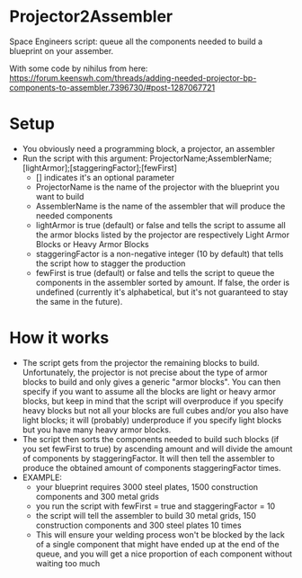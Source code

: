 # Projector2Assembler
Space Engineers script: queue all the components needed to build a blueprint on your assember.

With some code by nihilus from here:
https://forum.keenswh.com/threads/adding-needed-projector-bp-components-to-assembler.7396730/#post-1287067721

# Setup
   - You obviously need a programming block, a projector, an assembler
   - Run the script with this argument: ProjectorName;AssemblerName;[lightArmor];[staggeringFactor];[fewFirst]
       - [] indicates it's an optional parameter
       - ProjectorName is the name of the projector with the blueprint you want to build
       - AssemblerName is the name of the assembler that will produce the needed components
       - lightArmor is true (default) or false and tells the script to assume all the armor blocks listed by
           the projector are respectively Light Armor Blocks or Heavy Armor Blocks
       - staggeringFactor is a non-negative integer (10 by default) that tells the script how to stagger the
           production
       - fewFirst is true (default) or false and tells the script to queue the components in the assembler
           sorted by amount. If false, the order is undefined (currently it's alphabetical, but it's not
           guaranteed to stay the same in the future).

# How it works
   - The script gets from the projector the remaining blocks to build. Unfortunately, the projector is not
       precise about the type of armor blocks to build and only gives a generic "armor blocks". You can then
       specify if you want to assume all the blocks are light or heavy armor blocks, but keep in mind that
       the script will overproduce if you specify heavy blocks but not all your blocks are full cubes and/or
       you also have light blocks; it will (probably) underproduce if you specify light blocks but you have
       many heavy armor blocks.
   - The script then sorts the components needed to build such blocks (if you set fewFirst to true) by
       ascending amount and will divide the amount of components by staggeringFactor. It will then tell the
       assembler to produce the obtained amount of components staggeringFactor times.
   - EXAMPLE:
       - your blueprint requires 3000 steel plates, 1500 construction components and 300 metal grids
       - you run the script with fewFirst = true and staggeringFactor = 10
       - the script will tell the assembler to build 30 metal grids, 150 construction components and
         300 steel plates 10 times
       - This will ensure your welding process won't be blocked by the lack of a single component
         that might have ended up at the end of the queue, and you will get a nice proportion of each
         component without waiting too much
